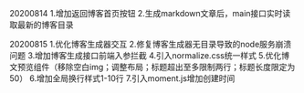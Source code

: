 20200814
1.增加返回博客首页按钮
2.生成markdown文章后，main接口实时读取最新的博客目录

20200815
1.优化博客生成器交互
2.修复博客生成器无目录导致的node服务崩溃问题
3.增加博客生成接口前端入参拦截
4.引入normalize.css统一样式
5.优化博文预览组件（移除空白img；调整布局；标题超出至多限制两行；标题长度限定为50）
6.增加全局换行样式1-10行
7.引入moment.js增加创建时间